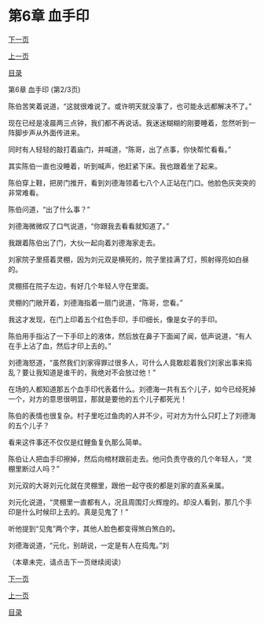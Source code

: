 <h1>第6章     血手印</h1>
            <div><p><a href="./0017_%E7%AC%AC6%E7%AB%A0_%E8%A1%80%E6%89%8B%E5%8D%B0.md">下一页</a></p><p><a href="./0015_%E7%AC%AC6%E7%AB%A0_%E8%A1%80%E6%89%8B%E5%8D%B0.md">上一页</a></p><p><a href="../">目录</a></p></div>
            <div><p>第6章     血手印 (第2/3页)</p><p>陈伯苦笑着说道，“这就很难说了。或许明天就没事了，也可能永远都解决不了。”</p><p>现在已经是凌晨两三点钟，我们都不再说话。我迷迷糊糊的刚要睡着，忽然听到一阵脚步声从外面传进来。</p><p>同时有人轻轻的敲打着庙门，并喊道，“陈哥，出了点事，你快帮忙看看。”</p><p>其实陈伯一直也没睡着，听到喊声，他赶紧下床。我也跟着坐了起来。</p><p>陈伯穿上鞋，把房门推开，看到刘德海领着七八个人正站在门口。他脸色灰突突的非常难看。</p><p>陈伯问道，“出了什么事？”</p><p>刘德海微微叹了口气说道，“你跟我去看看就知道了。”</p><p>我跟着陈伯出了门，大伙一起向着刘德海家走去。</p><p>刘家院子里搭着灵棚，因为刘元双是横死的，院子里挂满了灯，照射得亮如白昼的。</p><p>灵棚搭在院子左边，有好几个年轻人守在里面。</p><p>灵棚的门敞开着，刘德海指着一扇门说道，“陈哥，您看。”</p><p>我这才发现，在门上印着五个红色手印，手印细长，像是女子的手印。</p><p>陈伯用手指沾了一下手印上的液体，然后放在鼻子下面闻了闻，低声说道，“有人在手上沾了血，然后才印上去的。”</p><p>刘德海怒道，“虽然我们刘家得罪过很多人，可什么人竟敢趁着我们刘家出事来捣乱？要让我知道是谁干的，我绝对不会放过他！”</p><p>在场的人都知道那五个血手印代表着什么。刘德海一共有五个儿子，如今已经死掉一个，对方的意思很明显，那就是要他的五个儿子都死光！</p><p>陈伯的表情也很复杂。村子里吃过鱼肉的人并不少，可对方为什么只盯上了刘德海的五个儿子？</p><p>看来这件事还不仅仅是红鲤鱼复仇那么简单。</p><p>陈伯让人把血手印擦掉，然后向棺材跟前走去。他问负责守夜的几个年轻人，“灵棚里断过人吗？”</p><p>刘元双的大哥刘元化就在灵棚里，跟他一起守夜的都是刘家的直系亲属。</p><p>刘元化说道，“灵棚里一直都有人，况且周围灯火辉煌的。却没人看到，那几个手印是什么时候印上去的。真是见鬼了！”</p><p>听他提到“见鬼”两个字，其他人脸色都变得煞白煞白的。</p><p>刘德海说道，“元化，别胡说，一定是有人在捣鬼。”刘</p><p>（本章未完，请点击下一页继续阅读）</p></div>
            <div><p><a href="./0017_%E7%AC%AC6%E7%AB%A0_%E8%A1%80%E6%89%8B%E5%8D%B0.md">下一页</a></p><p><a href="./0015_%E7%AC%AC6%E7%AB%A0_%E8%A1%80%E6%89%8B%E5%8D%B0.md">上一页</a></p><p><a href="../">目录</a></p></div>